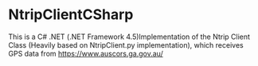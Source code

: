 # NtripClientCSharp
This is a C# .NET (.NET Framework 4.5)Implementation of the Ntrip Client Class (Heavily based on NtripClient.py implementation), which receives GPS data from https://www.auscors.ga.gov.au/

